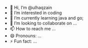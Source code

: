 - 👋 Hi, I’m @ulhaqzain
- 👀 I’m interested in coding
- 🌱 I’m currently learning java and go;
- 💞️ I’m looking to collaborate on ...
- 📫 How to reach me ...
- 😄 Pronouns: ...
- ⚡ Fun fact: ...

<!---
ulhaqzain7/ulhaqzain7 is a ✨ special ✨ repository because its `README.md` (this file) appears on your GitHub profile.
You can click the Preview link to take a look at your changes.
--->

